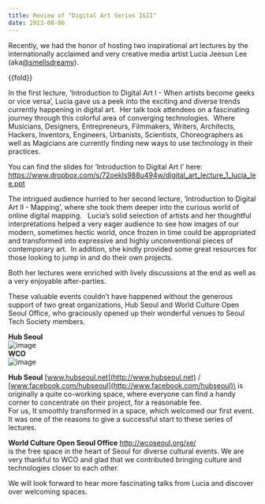 ```yaml
---
title: Review of "Digital Art Series I&II"
date: 2013-08-06
---
```

Recently, we had the honor of hosting two inspirational art lectures by
the internationally acclaimed and very creative media artist Lucia
Jeesun Lee (aka[@smellsdreamy](https://twitter.com/smellsdreamy)).

{{fold}}

In the first lecture, ‘Introduction to Digital Art I - When artists
become geeks or vice versa’, Lucia gave us a peek into the exciting and
diverse trends currently happening in digital art.  Her talk took
attendees on a fascinating journey through this colorful area of
converging technologies.  Where Musicians, Designers, Entrepreneurs,
Filmmakers, Writers, Architects, Hackers, Inventors, Engineers,
Urbanists, Scientists, Choreographers as well as Magicians are currently
finding new ways to use technology in their practices.

You can find the slides for ‘Introduction to Digital Art I’ here:
[](https://www.dropbox.com/s/72oekls988u494w/digital_art_lecture_1_lucia_lee.ppt)<https://www.dropbox.com/s/72oekls988u494w/digital_art_lecture_1_lucia_lee.ppt>

The intrigued audience hurried to her second lecture, ’Introduction to
Digital Art II - Mapping’, where she took them deeper into the curious
world of online digital mapping.   Lucia’s solid selection of artists
and her thoughtful interpretations helped a very eager audience to see
how images of our modern, sometimes hectic world, once frozen in time
could be appropriated and transformed into expressive and highly
unconventional pieces of contemporary art.  In addition, she kindly
provided some great resources for those looking to jump in and do their
own projects.

Both her lectures were enriched with lively discussions at the end as
well as a very enjoyable after-parties.

These valuable events couldn’t have happened without the generous
support of two great organizations, Hub Seoul and World Culture Open
Seoul Office, who graciously opened up their wonderful venues to Seoul
Tech Society members.

**Hub Seoul**\
![image]({{images}}/digital-art-review-photo1.jpg}})\
**WCO**\
![image]({{images}}/digital-art-review-photo2.jpg)

**Hub Seoul** [www.hubseoul.net](http://www.hubseoul.net) /
[www.facebook.com/hubseoul](http://www.facebook.com/hubseoul)\
is originally a quite co-working space, where everyone can find a handy
corner to concentrate on their project, for a reasonable fee.\
For us, It smoothly transformed in a space, which welcomed our first
event. It was one of the reasons to give a successful start to these
series of lectures.

**World Culture Open Seoul Office** <http://wcoseoul.org/xe/>\
is the free space in the heart of Seoul for diverse cultural events. We
are very thankful to WCO and glad that we contributed bringing culture
and technologies closer to each other.

We will look forward to hear more fascinating talks from Lucia and
discover over welcoming spaces.


